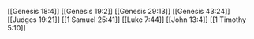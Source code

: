 [[Genesis 18:4]]
[[Genesis 19:2]]
[[Genesis 29:13]]
[[Genesis 43:24]]
[[Judges 19:21]]
[[1 Samuel 25:41]]
[[Luke 7:44]]
[[John 13:4]]
[[1 Timothy 5:10]]

